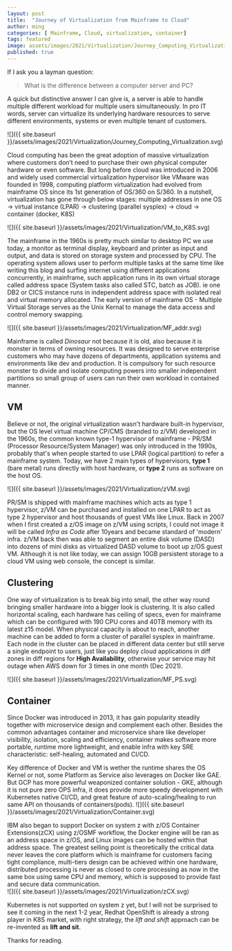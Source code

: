```yaml
---
layout: post
title:  "Journey of Virtualization from Mainframe to Cloud"
author: ming
categories: [ Mainframe, Cloud, virtualization, container]
tags: featured
image: assets/images/2021/Virtualization/Journey_Computing_Virtualization.svg
published: true
---
```


If I ask you a layman question:
>What is the difference between a computer server and PC?

A quick but distinctive answer I can give is, a server is able to handle multiple different workload for multiple users simultaneously. In pro IT words, server can virtualize its underlying hardware resources to serve different environments, systems or even multiple tenant of customers.  

![]({{ site.baseurl }}/assets/images/2021/Virtualization/Journey_Computing_Virtualization.svg)

Cloud computing has been the great adoption of massive virtualization where customers don’t need to purchase their own physical computer hardware or even software. But long before cloud was introduced in 2006 and widely used commercial virtualization hypervisor like VMware was founded in 1998, computing platform virtualization had evolved from mainframe OS since its 1st generation of OS/360 on S/360. In a nutshell, virtualization has gone through below stages: multiple addresses in one OS -> virtual instance (LPAR) -> clustering (parallel sysplex) -> cloud -> container (docker, K8S)

![]({{ site.baseurl }}/assets/images/2021/Virtualization/VM_to_K8S.svg)

The mainframe in the 1960s is pretty much similar to desktop PC we use today, a monitor as terminal display, keyboard and printer as input and output, and data is stored on storage system and processed by CPU. The operating system allows user to perform multiple tasks at the same time like writing this blog and surfing internet using different applications concurrently, in mainframe, such application runs in its own virtual storage called address space (System tasks also called STC, batch as JOB). ie one DB2 or CICS instance runs in independent address space with isolated real and virtual memory allocated. The early version of mainframe OS - Multiple Virtual Storage serves as the Unix Kernal to manage the data access and control memory swapping.

![]({{ site.baseurl }}/assets/images/2021/Virtualization/MF_addr.svg)

Mainframe is called *Dinosaur* not because it is old, also because it is monster in terms of owning resources. It was designed to serve enterprise customers who may have dozens of departments, application systems and environments like dev and production. It is compulsory for such resource monster to divide and isolate computing powers into smaller independent partitions so small group of users can run their own workload in contained manner.

## VM

Believe or not, the original virtualization wasn't hardware built-in hypervisor, but the OS level virtual machine CP/CMS (branded to z/VM) developed in the 1960s,  the common known type-1 hypervisor of mainframe - PR/SM (Processor Resource/System Manager) was only introduced in the 1990s, probably that's when people started to use LPAR (logical partition) to refer a mainframe system. Today, we have 2 main types of hypervisors, **type 1** (bare metal) runs directly with host hardware, or **type 2** runs as software on the host OS.

![]({{ site.baseurl }}/assets/images/2021/Virtualization/zVM.svg)

PR/SM is shipped with mainframe machines which acts as type 1 hypervisor, z/VM can be purchased and installed on one LPAR to act as type 2 hypervisor and host thousands of guest VMs like Linux. Back in 2007 when I first created a z/OS image on z/VM using scripts, I could not image it will be called *Infra as Code* after 10years and became standard of 'modern' infra. z/VM back then was able to segment an entire disk volume (DASD) into dozens of mini disks as virtualized DASD volume to boot up z/OS guest VM. Although it is not like today, we can assign 10GB persistent storage to a cloud VM using web console, the concept is similar.

## Clustering

One way of virtualization is to break big into small, the other way round bringing smaller hardware into a bigger look is clustering. It is also called horizontal scaling, each hardware has ceiling of specs, even for mainframe which can be configured with 190 CPU cores and 40TB memory with its latest z15 model. When physical capacity is about to reach, another machine can be added to form a cluster of parallel sysplex in mainframe. Each node in the cluster can be placed in different data center but still serve a single endpoint to users, just like you deploy cloud applications in diff zones in diff regions for **High Availability**, otherwise your service may hit outage when AWS down for 3 times in one month (Dec 2021). 

![]({{ site.baseurl }}/assets/images/2021/Virtualization/MF_PS.svg)

## Container
Since Docker was introduced in 2013, it has gain popularity steadily together with microservice design and complement each other. Besides the common advantages container and microservice share like developer visibility, isolation, scaling and efficiency, container makes software more portable, runtime more lightweight, and enable infra with key SRE characteristic: self-healing, automated and CI/CD. 

Key difference of Docker and VM is wether the runtime shares the OS Kernel or not, some Platform as Service also leverages on Docker like GAE. But GCP has more powerful weaponized container solution - GKE, although it is not pure zero OPS infra,  it does provide more speedy development with Kubernetes native CI/CD, and great feature of auto-scaling/healing to run same API on thousands of containers(pods).
![]({{ site.baseurl }}/assets/images/2021/Virtualization/Container.svg)

IBM also began to support Docker on system z with z/OS Container Extensions(zCX) using z/OSMF workflow, the Docker engine will be ran as an address space in z/OS, and Linux images can be hosted within that address space. The greatest selling point is theoretically the critical data never leaves the core platform which is mainframe for customers facing tight compliance, multi-tiers design can be achieved within one hardware, distributed processing is never as closed to core processing as now in the same box using same CPU and memory, which is supposed to provide fast and secure data communication.  
![]({{ site.baseurl }}/assets/images/2021/Virtualization/zCX.svg)

Kubernetes is not supported on system z yet, but I will not be surprised to see it coming in the next 1-2 year, Redhat OpenShift is already a strong player in K8S market, with right strategy, the *lift and shift* approach can be re-invented as **lift and sit**. 

Thanks for reading. 
